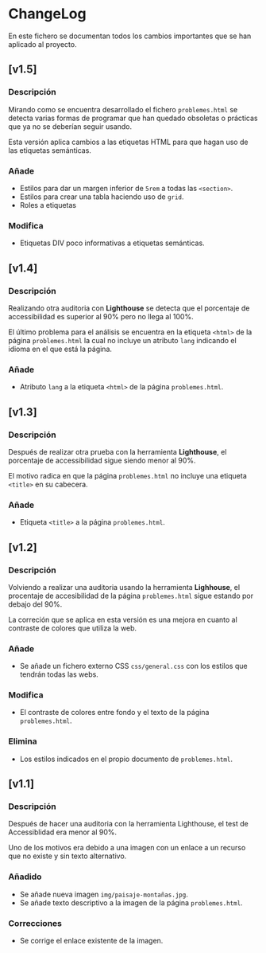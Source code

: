 # ChangeLog
En este fichero se documentan todos los cambios importantes que se han aplicado al proyecto.

## [v1.5]

### Descripción
Mirando como se encuentra desarrollado el fichero `problemes.html` se detecta varias formas de programar que han quedado obsoletas o prácticas que ya no se deberían seguir usando.

Esta versión aplica cambios a las etiquetas HTML para que hagan uso de las etiquetas semánticas.

### Añade
- Estilos para dar un margen inferior de `5rem` a todas las `<section>`.
- Estilos para crear una tabla haciendo uso de `grid`.
- Roles a etiquetas

### Modifica
- Etiquetas DIV poco informativas a etiquetas semánticas.

## [v1.4]

### Descripción
Realizando otra auditoria con **Lighthouse** se detecta que el porcentaje de accessibilidad es superior al 90% pero no llega al 100%.

El último problema para el análisis se encuentra en la etiqueta `<html>` de la página `problemes.html` la cual no incluye un atributo `lang` indicando el idioma en el que está la página.

### Añade
- Atributo `lang` a la etiqueta `<html>` de la página `problemes.html`.

## [v1.3]

### Descripción
Después de realizar otra prueba con la herramienta **Lighthouse**, el porcentaje de accessibilidad sigue siendo menor al 90%.

El motivo radica en que la página `problemes.html` no incluye una etiqueta `<title>` en su cabecera.

### Añade
- Etiqueta `<title>` a la página `problemes.html`.

## [v1.2]

### Descripción
Volviendo a realizar una auditoria usando la herramienta **Lighhouse**, el procentaje de accesibilidad de la página `problemes.html` sigue estando por debajo del 90%.

La correción que se aplica en esta versión es una mejora en cuanto al contraste de colores que utiliza la web.

### Añade
- Se añade un fichero externo CSS `css/general.css` con los estilos que tendrán todas las webs.

### Modifica
- El contraste de colores entre fondo y el texto de la página `problemes.html`.

### Elimina
- Los estilos indicados en el propio documento de `problemes.html`.

## [v1.1]

### Descripción
Después de hacer una auditoria con la herramienta Lighthouse, el test de Accessiblidad era menor al 90%.

Uno de los motivos era debido a una imagen con un enlace a un recurso que no existe y sin texto alternativo.

### Añadido
- Se añade nueva imagen `img/paisaje-montañas.jpg`.
- Se añade texto descriptivo a la imagen de la página `problemes.html`.

### Correcciones
- Se corrige el enlace existente de la imagen.